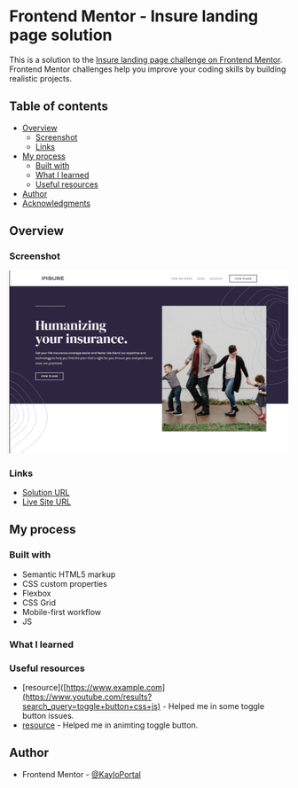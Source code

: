 # Frontend Mentor - Insure landing page solution

This is a solution to the [Insure landing page challenge on Frontend Mentor](https://www.frontendmentor.io/challenges/insure-landing-page-uTU68JV8). Frontend Mentor challenges help you improve your coding skills by building realistic projects. 

## Table of contents

- [Overview](#overview)
  - [Screenshot](#screenshot)
  - [Links](#links)
- [My process](#my-process)
  - [Built with](#built-with)
  - [What I learned](#what-i-learned)
  - [Useful resources](#useful-resources)
- [Author](#author)
- [Acknowledgments](#acknowledgments)

## Overview

### Screenshot

![](images/screenshot.png)

### Links

- [Solution URL](https://github.com/KayloPortal/Front-End-Mentor-Challenges/tree/main/projects/junior/insure-landing-page)
- [Live Site URL](https://kayloportal.github.io/Front-End-Mentor-Challenges/projects/junior/insure-landing-page/)

## My process

### Built with

- Semantic HTML5 markup
- CSS custom properties
- Flexbox
- CSS Grid
- Mobile-first workflow
- JS

### What I learned

### Useful resources

- [resource]([https://www.example.com](https://www.youtube.com/results?search_query=toggle+button+css+js) - Helped me in some toggle button issues.
- [resource]([https://www.example.com](https://www.youtube.com/watch?v=gzCUq_VQ7Y8&t=22s)) - Helped me in animting toggle button.


## Author

- Frontend Mentor - [@KayloPortal](https://www.frontendmentor.io/profile/KayloPortal)

